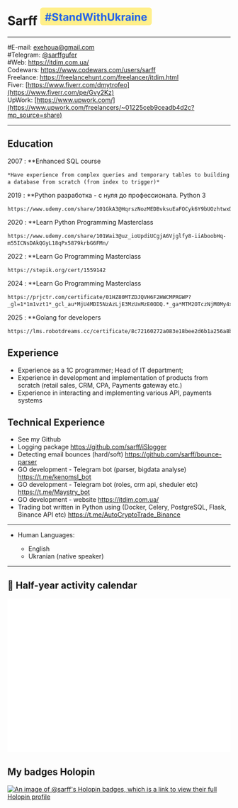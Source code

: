 Sarff [![Stand With Ukraine](https://raw.githubusercontent.com/vshymanskyy/StandWithUkraine/main/badges/StandWithUkraine.svg)](https://stand-with-ukraine.pp.ua)
============

-------------------     ----------------------------
#E-mail:                        exehoua@gmail.com  
#Telegram:                      [@sarffgufer](https://t.me/sarffgufer)    
#Web:                           https://itdim.com.ua/   
Codewars:                      https://www.codewars.com/users/sarff  
Freelance:                     https://freelancehunt.com/freelancer/itdim.html<br/>
Fiver:                         [https://www.fiverr.com/dmytrofeo](https://www.fiverr.com/pe/Gvy2Kz)   
UpWork:                        [https://www.upwork.com/](https://www.upwork.com/freelancers/~01225ceb9ceadb4d2c?mp_source=share) 
-------------------     ----------------------------

Education
---------

2007 
:   **Enhanced SQL course

    *Have experience from complex queries and temporary tables to building a database from scratch (from index to trigger)*

2019
:   **Python разработка - с нуля до профессионала. Python 3

    https://www.udemy.com/share/101GkA3@HqrszNozMEDBvksuEaFOCyk6Y9bUOzhtwxDN7wKHEp4OmGl7dJVmm8gEO0lAF6lY/
    
2020
:   **Learn Python Programming Masterclass


    https://www.udemy.com/share/101Wai3@uz_ioUpdiUCgjA6Vjglfy8-iiAboobHq-m55ICNsDAkQGyL18qPx5879krbG6FMn/

2022
:   **Learn Go Programming Masterclass

    https://stepik.org/cert/1559142

2024
:   **Learn Go Programming Masterclass

    https://prjctr.com/certificate/01HZ80MTZDJQVH6F2HWCMPRGWP?_gl=1*1m1vzt1*_gcl_au*MjU4MDI5NzAzLjE3MzUxMzE0ODQ.*_ga*MTM2OTczNjM0My4xNzM1MTMxNDg0*_ga_2MPTSBFM6Q*MTczNTEzMTQ4My4xLjEuMTczNTEzMTQ5NC40OS4wLjM5MTgwMDc0Mw

2025
:   **Golang for developers

    https://lms.robotdreams.cc/certificate/8c72160272a083e18bee2d6b1a256a8b

Experience
----------

   * Experience as a 1C programmer; Head of IT department;
   * Experience in development and implementation of products from scratch (retail sales, CRM, CPA, Payments gateway etc.)
   * Experience in interacting and implementing various API, payments systems

Technical Experience
--------------------
  * See my Github 
  * Logging package https://github.com/sarff/iSlogger
  * Detecting email bounces (hard/soft) https://github.com/sarff/bounce-parser
  * GO development - Telegram bot (parser, bigdata analyse) https://t.me/kenomsl_bot
  * GO development - Telegram bot (roles, crm api, sheduler etc) https://t.me/Maystry_bot
  * GO development - website https://itdim.com.ua/
  * Trading bot written in Python using (Docker, Celery, PostgreSQL, Flask, Binance API etc) https://t.me/AutoCryptoTrade_Binance

----------------------------------------

* Human Languages:

     * English 
     * Ukranian (native speaker)
----------------------------------------

## 📆 Half-year activity calendar
<p align="center">
  <img src="metrics.plugin.isocalendar.svg" alt="isocalendar">
</p>

## My badges Holopin
[![An image of @sarff's Holopin badges, which is a link to view their full Holopin profile](https://holopin.me/sarff)](https://holopin.io/@sarff)
